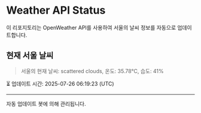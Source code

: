 
# Weather API Status

이 리포지토리는 OpenWeather API를 사용하여 서울의 날씨 정보를 자동으로 업데이트합니다.

## 현재 서울 날씨
> 서울의 현재 날씨: scattered clouds, 온도: 35.78°C, 습도: 41%

⏳ 업데이트 시간: 2025-07-26 06:19:23 (UTC)

---
자동 업데이트 봇에 의해 관리됩니다.
